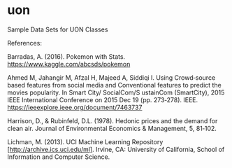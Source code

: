 # uon
Sample Data Sets for UON Classes

References:

Barradas, A. (2016). Pokemon with Stats. https://www.kaggle.com/abcsds/pokemon

Ahmed M, Jahangir M, Afzal H, Majeed A, Siddiqi I. Using Crowd‐source based features from 
social media and Conventional features to predict the movies popularity. In Smart City/ 
SocialCom/S ustainCom (SmartCity), 2015 IEEE International Conference on 2015 Dec 19 (pp. 
273‐278). IEEE. https://ieeexplore.ieee.org/document/7463737 

Harrison, D., & Rubinfeld, D.L. (1978). Hedonic prices and the demand for clean air. Journal of 
Environmental Economics & Management, 5, 81‐102. 

Lichman, M. (2013). UCI Machine Learning Repository [http://archive.ics.uci.edu/ml]. Irvine, CA: 
University of California, School of Information and Computer Science. 
